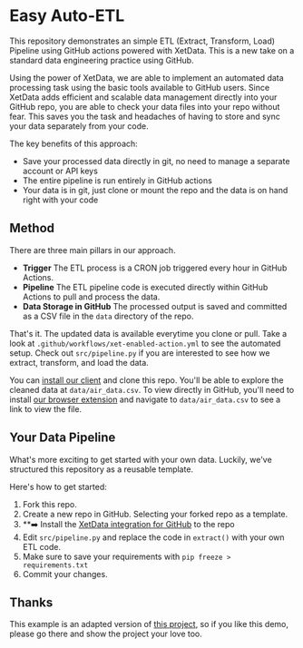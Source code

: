 # Easy Auto-ETL 
This repository demonstrates an simple ETL (Extract, Transform, Load) Pipeline using GitHub actions powered with XetData. This is a new take on a standard data engineering practice using GitHub.

Using the power of XetData, we are able to implement an automated data processing task using the basic tools available to GitHub users. Since XetData adds efficient and scalable data management directly into your GitHub repo, you are able to check your data files into your repo without fear. This saves you the task and headaches of having to store and sync your data separately from your code.

The key benefits of this approach:
- Save your processed data directly in git, no need to manage a separate account or API keys
- The entire pipeline is run entirely in GitHub actions
- Your data is in git, just clone or mount the repo and the data is on hand right with your code

## Method 

There are three main pillars in our approach.

- **Trigger** The ETL process is a CRON job triggered every hour in GitHub Actions.
- **Pipeline** The ETL pipeline code is executed directly within GitHub Actions to pull and process the data.
- **Data Storage in GitHub** The processed output is saved and committed as a CSV file in the `data` directory of the repo.

That's it. The updated data is available everytime you clone or pull. Take a look at `.github/workflows/xet-enabled-action.yml` to see the automated setup. Check out `src/pipeline.py` if you are interested to see how we extract, transform, and load the data.

You can [install our client](https://xethub.com/assets/docs/getting-started/install) and clone this repo. You'll be able to explore the cleaned data at `data/air_data.csv`. To view directly in GitHub, you'll need to install [our browser extension](https://xethub.com/assets/docs/github-app#browser-extension) and navigate to `data/air_data.csv` to see a link to view the file.

## Your Data Pipeline

What's more exciting to get started with your own data. Luckily, we've structured this repository as a reusable template.

Here's how to get started:
1. Fork this repo.
1. Create a new repo in GitHub. Selecting your forked repo as a template. 
2. **➡️ Install the [XetData integration for GitHub](https://github.com/apps/xetdata) to the repo
3. Edit `src/pipeline.py` and replace the code in `extract()` with your own ETL code.
4. Make sure to save your requirements with `pip freeze > requirements.txt`
5. Commit your changes.

## Thanks
This example is an adapted version of [this project](https://github.com/beltran-oscar/ETL-pipeline-ML), so if you like this demo, please go there and show the project your love too.

